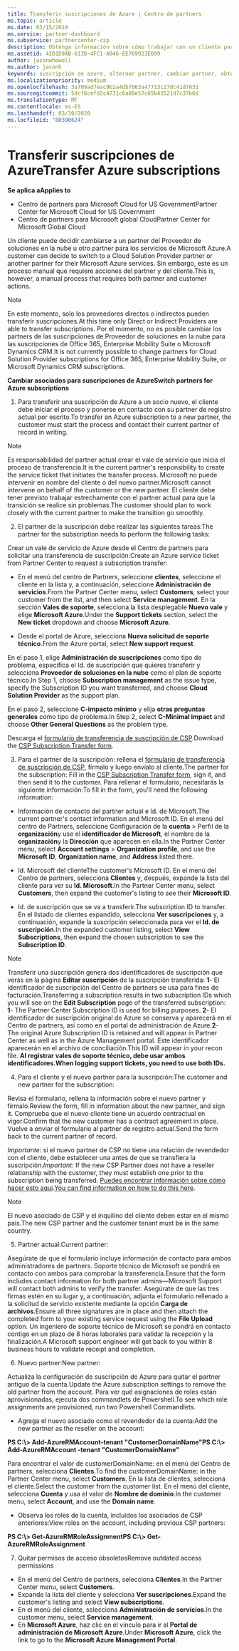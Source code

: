 ```yaml
---
title: Transferir suscripciones de Azure | Centro de partners
ms.topic: article
ms.date: 03/15/2019
ms.service: partner-dashboard
ms.subservice: partnercenter-csp
description: Obtenga información sobre cómo trabajar con un cliente para cambiar qué asociado del programa proveedor de soluciones en la nube usará el cliente para los servicios de Azure.
ms.assetid: 42D1D9AB-613D-4FC1-A846-EE769923E699
author: jasonwhowell
ms.author: jasonh
keywords: suscripción de azure, alternar partner, cambiar partner, obtener nuevo partner, otro partner
ms.localizationpriority: medium
ms.openlocfilehash: 3a709ad7eac9b2a4db7063a47713c27dc41d7833
ms.sourcegitcommit: 5dcf8cefd2c4731c6a80e57c65b43521d7c37b6d
ms.translationtype: MT
ms.contentlocale: es-ES
ms.lasthandoff: 03/30/2020
ms.locfileid: "80390624"
---
```

# <a name="transfer-azure-subscriptions"></a><span data-ttu-id="a70ab-104">Transferir suscripciones de Azure</span><span class="sxs-lookup"><span data-stu-id="a70ab-104">Transfer Azure subscriptions</span></span> 

<span data-ttu-id="a70ab-105">**Se aplica a**</span><span class="sxs-lookup"><span data-stu-id="a70ab-105">**Applies to**</span></span>

- <span data-ttu-id="a70ab-106">Centro de partners para Microsoft Cloud for US Government</span><span class="sxs-lookup"><span data-stu-id="a70ab-106">Partner Center for Microsoft Cloud for US Government</span></span>
- <span data-ttu-id="a70ab-107">Centro de partners para Microsoft global Cloud</span><span class="sxs-lookup"><span data-stu-id="a70ab-107">Partner Center for Microsoft Global Cloud</span></span>

<span data-ttu-id="a70ab-108">Un cliente puede decidir cambiarse a un partner del Proveedor de soluciones en la nube u otro partner para los servicios de Microsoft Azure.</span><span class="sxs-lookup"><span data-stu-id="a70ab-108">A customer can decide to switch to a Cloud Solution Provider partner or another partner for their Microsoft Azure services.</span></span> <span data-ttu-id="a70ab-109">Sin embargo, este es un proceso manual que requiere acciones del partner y del cliente.</span><span class="sxs-lookup"><span data-stu-id="a70ab-109">This is, however, a manual process that requires both partner and customer actions.</span></span>

>[!Note]  
><span data-ttu-id="a70ab-110">En este momento, solo los proveedores directos o indirectos pueden transferir suscripciones.</span><span class="sxs-lookup"><span data-stu-id="a70ab-110">At this time only Direct or Indirect Providers are able to transfer subscriptions.</span></span>
><span data-ttu-id="a70ab-111">Por el momento, no es posible cambiar los partners de las suscripciones de Proveedor de soluciones en la nube para las suscripciones de Office 365, Enterprise Mobility Suite o Microsoft Dynamics CRM.</span><span class="sxs-lookup"><span data-stu-id="a70ab-111">It is not currently possible to change partners for Cloud Solution Provider subscriptions for Office 365, Enterprise Mobility Suite, or Microsoft Dynamics CRM subscriptions.</span></span>



<span data-ttu-id="a70ab-112">**Cambiar asociados para suscripciones de Azure**</span><span class="sxs-lookup"><span data-stu-id="a70ab-112">**Switch partners for Azure subscriptions**</span></span>

1. <span data-ttu-id="a70ab-113">Para transferir una suscripción de Azure a un socio nuevo, el cliente debe iniciar el proceso y ponerse en contacto con su partner de registro actual por escrito.</span><span class="sxs-lookup"><span data-stu-id="a70ab-113">To transfer an Azure subscription to a new partner, the customer must start the process and contact their current partner of record in writing.</span></span> 
>[!Note]
><span data-ttu-id="a70ab-114">Es responsabilidad del partner actual crear el vale de servicio que inicia el proceso de transferencia.</span><span class="sxs-lookup"><span data-stu-id="a70ab-114">It is the current partner's responsibility to create the service ticket that initiates the transfer process.</span></span> <span data-ttu-id="a70ab-115">Microsoft no puede intervenir en nombre del cliente o del nuevo partner.</span><span class="sxs-lookup"><span data-stu-id="a70ab-115">Microsoft cannot intervene on behalf of the customer or the new partner.</span></span> <span data-ttu-id="a70ab-116">El cliente debe tener previsto trabajar estrechamente con el partner actual para que la transición se realice sin problemas.</span><span class="sxs-lookup"><span data-stu-id="a70ab-116">The customer should plan to work closely with the current partner to make the transition go smoothly.</span></span>

2. <span data-ttu-id="a70ab-117">El partner de la suscripción debe realizar las siguientes tareas:</span><span class="sxs-lookup"><span data-stu-id="a70ab-117">The partner for the subscription needs to perform the following tasks:</span></span>

<span data-ttu-id="a70ab-118">Crear un vale de servicio de Azure desde el Centro de partners para solicitar una transferencia de suscripción:</span><span class="sxs-lookup"><span data-stu-id="a70ab-118">Create an Azure service ticket from Partner Center to request a subscription transfer:</span></span>
-   <span data-ttu-id="a70ab-119">En el menú del centro de Partners, seleccione **clientes**, seleccione el cliente en la lista y, a continuación, seleccione **Administración de servicios**.</span><span class="sxs-lookup"><span data-stu-id="a70ab-119">From the Partner Center menu, select **Customers**, select your customer from the list, and then select **Service management**.</span></span> <span data-ttu-id="a70ab-120">En la sección **Vales de soporte**, selecciona la lista desplegable **Nuevo vale** y elige **Microsoft Azure**.</span><span class="sxs-lookup"><span data-stu-id="a70ab-120">Under the **Support tickets** section, select the **New ticket** dropdown and choose **Microsoft Azure**.</span></span>

-   <span data-ttu-id="a70ab-121">Desde el portal de Azure, selecciona **Nueva solicitud de soporte técnico**.</span><span class="sxs-lookup"><span data-stu-id="a70ab-121">From the Azure portal, select **New support request**.</span></span>

<span data-ttu-id="a70ab-122">En el paso 1, elige **Administración de suscripciones** como tipo de problema, especifica el Id. de suscripción que quieres transferir y selecciona **Proveedor de soluciones en la nube** como el plan de soporte técnico.</span><span class="sxs-lookup"><span data-stu-id="a70ab-122">In Step 1, choose **Subscription management** as the issue type, specify the Subscription ID you want transferred, and choose **Cloud Solution Provider** as the support plan.</span></span>

<span data-ttu-id="a70ab-123">En el paso 2, seleccione **C-impacto mínimo** y elija **otras preguntas generales** como tipo de problema.</span><span class="sxs-lookup"><span data-stu-id="a70ab-123">In Step 2, select **C-Minimal impact** and choose **Other General Questions** as the problem type.</span></span>

<span data-ttu-id="a70ab-124">Descarga el [formulario de transferencia de suscripción de CSP](https://assets.windowsphone.com/5222c408-e546-4e01-b72a-2ec7d4c43d57/CSP_Subscription_Transfer_Form_Azure_InvariantCulture_Default.zip).</span><span class="sxs-lookup"><span data-stu-id="a70ab-124">Download the [CSP Subscription Transfer form](https://assets.windowsphone.com/5222c408-e546-4e01-b72a-2ec7d4c43d57/CSP_Subscription_Transfer_Form_Azure_InvariantCulture_Default.zip).</span></span>

3. <span data-ttu-id="a70ab-125">Para el partner de la suscripción: rellena el [formulario de transferencia de suscripción de CSP](https://assets.windowsphone.com/5222c408-e546-4e01-b72a-2ec7d4c43d57/CSP_Subscription_Transfer_Form_Azure_InvariantCulture_Default.zip), fírmalo y luego envíalo al cliente.</span><span class="sxs-lookup"><span data-stu-id="a70ab-125">The partner for the subscription: Fill in the [CSP Subscription Transfer form](https://assets.windowsphone.com/5222c408-e546-4e01-b72a-2ec7d4c43d57/CSP_Subscription_Transfer_Form_Azure_InvariantCulture_Default.zip), sign it, and then send it to the customer.</span></span> <span data-ttu-id="a70ab-126">Para rellenar el formulario, necesitarás la siguiente información:</span><span class="sxs-lookup"><span data-stu-id="a70ab-126">To fill in the form, you'll need the following information:</span></span>

- <span data-ttu-id="a70ab-127">Información de contacto del partner actual e Id. de Microsoft.</span><span class="sxs-lookup"><span data-stu-id="a70ab-127">The current partner's contact information and Microsoft ID.</span></span> <span data-ttu-id="a70ab-128">En el menú del centro de Partners, seleccione Configuración de la **cuenta** &gt; Perfil de la **organización**y use el **identificador de Microsoft**, el nombre de la **organización**y la **Dirección** que aparecen en ella.</span><span class="sxs-lookup"><span data-stu-id="a70ab-128">In the Partner Center menu, select **Account settings** &gt; **Organization profile**, and use the **Microsoft ID**, **Organization name**, and **Address** listed there.</span></span>

- <span data-ttu-id="a70ab-129">Id. Microsoft del cliente</span><span class="sxs-lookup"><span data-stu-id="a70ab-129">The customer's Microsoft ID.</span></span> <span data-ttu-id="a70ab-130">En el menú del Centro de partners, selecciona **Clientes** y, después, expande la lista del cliente para ver su **Id. Microsoft**.</span><span class="sxs-lookup"><span data-stu-id="a70ab-130">In the Partner Center menu, select **Customers**, then expand the customer's listing to see their **Microsoft ID**.</span></span>

- <span data-ttu-id="a70ab-131">Id. de suscripción que se va a transferir.</span><span class="sxs-lookup"><span data-stu-id="a70ab-131">The subscription ID to transfer.</span></span> <span data-ttu-id="a70ab-132">En el listado de clientes expandido, selecciona **Ver suscripciones** y, a continuación, expande la suscripción seleccionada para ver el **Id. de suscripción**.</span><span class="sxs-lookup"><span data-stu-id="a70ab-132">In the expanded customer listing, select **View Subscriptions**, then expand the chosen subscription to see the **Subscription ID**.</span></span>

>[!Note]
><span data-ttu-id="a70ab-133">Transferir una suscripción genera dos identificadores de suscripción que verás en la página **Editar suscripción** de la suscripción transferida: **1**- El identificador de suscripción del Centro de partners se usa para fines de facturación.</span><span class="sxs-lookup"><span data-stu-id="a70ab-133">Transferring a subscription results in two subscription IDs which you will see on the **Edit Subscription** page of the transferred subscription: **1**- The Partner Center Subscription ID is used for billing purposes.</span></span> 
<span data-ttu-id="a70ab-134">**2**- El identificador de suscripción original de Azure se conserva y aparecerá en el Centro de partners, así como en el portal de administración de Azure.</span><span class="sxs-lookup"><span data-stu-id="a70ab-134">**2**-  The original Azure Subscription ID is retained and will appear in Partner Center as well as in the Azure Management portal.</span></span> <span data-ttu-id="a70ab-135">Este identificador aparecerán en el archivo de conciliación.</span><span class="sxs-lookup"><span data-stu-id="a70ab-135">This ID will appear in your recon file.</span></span>  <span data-ttu-id="a70ab-136">**Al registrar vales de soporte técnico, debe usar ambos identificadores.**</span><span class="sxs-lookup"><span data-stu-id="a70ab-136">**When logging support tickets, you need to use both IDs.**</span></span>

4. <span data-ttu-id="a70ab-137">Para el cliente y el nuevo partner para la suscripción:</span><span class="sxs-lookup"><span data-stu-id="a70ab-137">The customer and new partner for the subscription:</span></span>

<span data-ttu-id="a70ab-138">Revisa el formulario, rellena la información sobre el nuevo partner y fírmalo.</span><span class="sxs-lookup"><span data-stu-id="a70ab-138">Review the form, fill in information about the new partner, and sign it.</span></span> <span data-ttu-id="a70ab-139">Comprueba que el nuevo cliente tiene un acuerdo contractual en vigor.</span><span class="sxs-lookup"><span data-stu-id="a70ab-139">Confirm that the new customer has a contract agreement in place.</span></span> <span data-ttu-id="a70ab-140">Vuelve a enviar el formulario al partner de registro actual.</span><span class="sxs-lookup"><span data-stu-id="a70ab-140">Send the form back to the current partner of record.</span></span>

<span data-ttu-id="a70ab-141">*Importante*: si el nuevo partner de CSP no tiene una relación de revendedor con el cliente, debe establecer una antes de que se transfiera la suscripción.</span><span class="sxs-lookup"><span data-stu-id="a70ab-141">*Important*: If the new CSP Partner does not have a reseller relationship with the customer, they must establish one prior to the subscription being transferred.</span></span> <span data-ttu-id="a70ab-142">[Puedes encontrar información sobre cómo hacer esto aquí](request-a-relationship-with-a-customer.md).</span><span class="sxs-lookup"><span data-stu-id="a70ab-142">[You can find information on how to do this here](request-a-relationship-with-a-customer.md).</span></span>

>[!Note]
><span data-ttu-id="a70ab-143">El nuevo asociado de CSP y el inquilino del cliente deben estar en el mismo país.</span><span class="sxs-lookup"><span data-stu-id="a70ab-143">The new CSP partner and the customer tenant must be in the same country.</span></span> 

5. <span data-ttu-id="a70ab-144">Partner actual:</span><span class="sxs-lookup"><span data-stu-id="a70ab-144">Current partner:</span></span>

<span data-ttu-id="a70ab-145">Asegúrate de que el formulario incluye información de contacto para ambos administradores de partners. Soporte técnico de Microsoft se pondrá en contacto con ambos para comprobar la transferencia.</span><span class="sxs-lookup"><span data-stu-id="a70ab-145">Ensure that the form includes contact information for both partner admins—Microsoft Support will contact both admins to verify the transfer.</span></span> <span data-ttu-id="a70ab-146">Asegúrate de que las tres firmas estén en su lugar y, a continuación, adjunta el formulario rellenado a la solicitud de servicio existente mediante la opción **Carga de archivos**.</span><span class="sxs-lookup"><span data-stu-id="a70ab-146">Ensure all three signatures are in place and then attach the completed form to your existing service request using the **File Upload** option.</span></span> <span data-ttu-id="a70ab-147">Un ingeniero de soporte técnico de Microsoft se pondrá en contacto contigo en un plazo de 8 horas laborales para validar la recepción y la finalización.</span><span class="sxs-lookup"><span data-stu-id="a70ab-147">A Microsoft support engineer will get back to you within 8 business hours to validate receipt and completion.</span></span>

6. <span data-ttu-id="a70ab-148">Nuevo partner:</span><span class="sxs-lookup"><span data-stu-id="a70ab-148">New partner:</span></span>

<span data-ttu-id="a70ab-149">Actualiza la configuración de suscripción de Azure para quitar el partner antiguo de la cuenta.</span><span class="sxs-lookup"><span data-stu-id="a70ab-149">Update the Azure subscription settings to remove the old partner from the account.</span></span> <span data-ttu-id="a70ab-150">Para ver qué asignaciones de roles están aprovisionadas, ejecuta dos commandlets de Powershell.</span><span class="sxs-lookup"><span data-stu-id="a70ab-150">To see which role assignments are provisioned, run two Powershell Commandlets.</span></span>

-   <span data-ttu-id="a70ab-151">Agrega el nuevo asociado como el revendedor de la cuenta:</span><span class="sxs-lookup"><span data-stu-id="a70ab-151">Add the new partner as the reseller on the account:</span></span>

<span data-ttu-id="a70ab-152">**PS C:\\&gt; Add-AzureRMAccount-tenant "CustomerDomainName"**</span><span class="sxs-lookup"><span data-stu-id="a70ab-152">**PS C:\\&gt; Add-AzureRMAccount -tenant "CustomerDomainName"**</span></span>

<span data-ttu-id="a70ab-153">Para encontrar el valor de customerDomainName: en el menú del Centro de partners, selecciona **Clientes**.</span><span class="sxs-lookup"><span data-stu-id="a70ab-153">To find the customerDomainName: in the Partner Center menu, select **Customers**.</span></span> <span data-ttu-id="a70ab-154">En la lista de clientes, selecciona el cliente.</span><span class="sxs-lookup"><span data-stu-id="a70ab-154">Select the customer from the customer list.</span></span> <span data-ttu-id="a70ab-155">En el menú del cliente, selecciona **Cuenta** y usa el valor de **Nombre de dominio**.</span><span class="sxs-lookup"><span data-stu-id="a70ab-155">In the customer menu, select **Account**, and use the **Domain name**.</span></span>

-   <span data-ttu-id="a70ab-156">Observa los roles de la cuenta, incluidos los asociados de CSP anteriores:</span><span class="sxs-lookup"><span data-stu-id="a70ab-156">View roles on the account, including previous CSP partners:</span></span>

<span data-ttu-id="a70ab-157">**PS C:\\&gt; Get-AzureRMRoleAssignment**</span><span class="sxs-lookup"><span data-stu-id="a70ab-157">**PS C:\\&gt; Get-AzureRMRoleAssignment**</span></span>

7. <span data-ttu-id="a70ab-158">Quitar permisos de acceso obsoletos</span><span class="sxs-lookup"><span data-stu-id="a70ab-158">Remove outdated access permissions</span></span>

-  <span data-ttu-id="a70ab-159">En el menú del Centro de partners, selecciona **Clientes**.</span><span class="sxs-lookup"><span data-stu-id="a70ab-159">In the Partner Center menu, select **Customers**.</span></span> 
-  <span data-ttu-id="a70ab-160">Expande la lista del cliente y selecciona **Ver suscripciones**.</span><span class="sxs-lookup"><span data-stu-id="a70ab-160">Expand the customer's listing and select **View subscriptions**.</span></span> 
-  <span data-ttu-id="a70ab-161">En el menú del cliente, selecciona **Administración de servicios**.</span><span class="sxs-lookup"><span data-stu-id="a70ab-161">In the customer menu, select **Service management**.</span></span> 
-  <span data-ttu-id="a70ab-162">En **Microsoft Azure**, haz clic en el vínculo para ir al **Portal de administración de Microsoft Azure**.</span><span class="sxs-lookup"><span data-stu-id="a70ab-162">Under **Microsoft Azure**, click the link to go to the **Microsoft Azure Management Portal**.</span></span>

 

 



